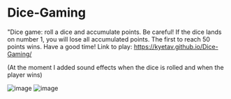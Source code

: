 # Dice-Gaming
"Dice game: roll a dice and accumulate points. Be careful! If the dice lands on number 1, you will lose all accumulated points.
 The first to reach 50 points wins. Have a good time! Link to play: https://kyetav.github.io/Dice-Gaming/

(At the moment I added sound effects when the dice is rolled and when the player wins)

![image](https://github.com/kyetav/Dice-Gaming/assets/132962926/58cf79c5-5d95-4a7b-82ff-21531703923f)
![image](https://github.com/kyetav/Dice-Gaming/assets/132962926/80507f1a-5b7b-4729-a096-7fedd2448117)



